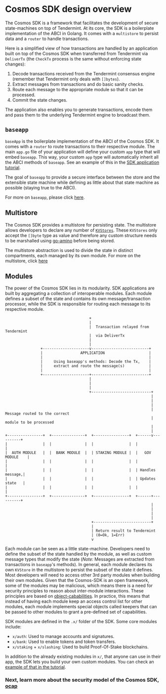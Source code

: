 # Cosmos SDK design overview

The Cosmos SDK is a framework that facilitates the development of secure state-machines on top of Tendermint. At its core, the SDK is a boilerplate implementation of the ABCI in Golang. It comes with a `multistore` to persist data and a `router` to handle transactions. 

Here is a simplified view of how transactions are handled by an application built on top of the Cosmos SDK when transferred from Tendermint via `DeliverTx`
(the `CheckTx` process is the same without enforcing state changes):

1. Decode transactions received from the Tendermint consensus engine (remember that Tendermint only deals with `[]bytes`). 
2. Extract messages from transactions and do basic sanity checks.
3. Route each message to the appropriate module so that it can be processed. 
4. Commit the state changes.

The application also enables you to generate transactions, encode them and pass them to the underlying Tendermint engine to broadcast them. 

## `baseapp`

`baseApp` is the boilerplate implementation of the ABCI of the Cosmos SDK. It comes with a `router` to route transactions to their respective module. The main `app.go` file of your application will define your custom `app` type that will embed `baseapp`. This way, your custom `app` type will automatically inherit all the ABCI methods of `baseapp`. See an example of this in the [SDK application tutorial](https://github.com/cosmos/sdk-application-tutorial/blob/master/app.go#L27).

The goal of `baseapp` to provide a secure interface between the store and the extensible state machine while defining as little about that state machine as possible (staying true to the ABCI).

For more on `baseapp`, please click [here](../concepts/baseapp.md).

## Multistore

 The Cosmos SDK provides a multistore for persisting state. The multistore allows developers to declare any number of [`KVStores`](https://github.com/blocklayerhq/chainkit). These `KVStores` only accept the `[]byte` type as value and therefore any custom structure needs to be marshalled using [go-amino](https://github.com/tendermint/go-amino) before being stored.

The multistore abstraction is used to divide the state in distinct compartments, each managed by its own module. For more on the multistore, click [here](../concepts/store.md)

## Modules

The power of the Cosmos SDK lies in its modularity. SDK applications are built by aggregating a collection of interoperable modules. Each module defines a subset of the state and contains its own message/transaction processor, while the SDK is responsible for routing each message to its respective module.

```
                                      +
                                      |
                                      |  Transaction relayed from Tendermint
                                      |  via DeliverTx
                                      |
                                      |
                +---------------------v--------------------------+
                |                 APPLICATION                    |
                |                                                |
                |     Using baseapp's methods: Decode the Tx,    |
                |     extract and route the message(s)           |
                |                                                |
                +---------------------+--------------------------+
                                      |
                                      |
                                      |
                                      +---------------------------+
                                                                  |
                                                                  |
                                                                  |
                                                                  |  Message routed to the correct
                                                                  |  module to be processed
                                                                  |
                                                                  |
+----------------+  +---------------+  +----------------+  +------v----------+
|                |  |               |  |                |  |                 |
|  AUTH MODULE   |  |  BANK MODULE  |  | STAKING MODULE |  |   GOV MODULE    |
|                |  |               |  |                |  |                 |
|                |  |               |  |                |  | Handles message,|
|                |  |               |  |                |  | Updates state   |
|                |  |               |  |                |  |                 |
+----------------+  +---------------+  +----------------+  +------+----------+
                                                                  |
                                                                  |
                                                                  |
                                                                  |
                                       +--------------------------+
                                       |
                                       | Return result to Tendermint
                                       | (0=Ok, 1=Err)
                                       v
```

Each module can be seen as a little state-machine. Developers need to define the subset of the state handled by the module, as well as custom message types that modify the state (*Note:* Messages are extracted from transactions in `baseapp`'s methods). In general, each module declares its own `KVStore` in the multistore to persist the subset of the state it defines. Most developers will need to access other 3rd party modules when building their own modules. Given that the Cosmos-SDK is an open framework, some of the modules may be malicious, which means there is a need for security principles to reason about inter-module interactions. These principles are based on [object-cababilities](./ocap.md). In practice, this means that instead of having each module keep an access control list for other modules, each module implements special objects called keepers that can be passed to other modules to grant a pre-defined set of capabilities. 

SDK modules are defined in the `.x/` folder of the SDK. Some core modules include:

- `x/auth`: Used to manage accounts and signatures.
- `x/bank`: Used to enable tokens and token transfers.
- `x/staking` + `x/slashing`: Used to build Proof-Of-Stake blockchains.

In addition to the already existing modules in `x/`, that anyone can use in their app, the SDK lets you build your own custom modules. You can check an [example of that in the tutorial](https://cosmos.network/docs/tutorial/keeper.html). 


### Next, learn more about the security model of the Cosmos SDK, [ocap](./ocap.md)
